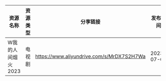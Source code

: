 | 资源名称        | 资源类型 | 分享链接                                      | 发布时间       |
| ----------- | ---- | ----------------------------------------- | ---------- |
| W我的人间烟火2023 | 电视剧  | https://www.aliyundrive.com/s/MrDX7S2H7Wa | 2023-07-06 |
